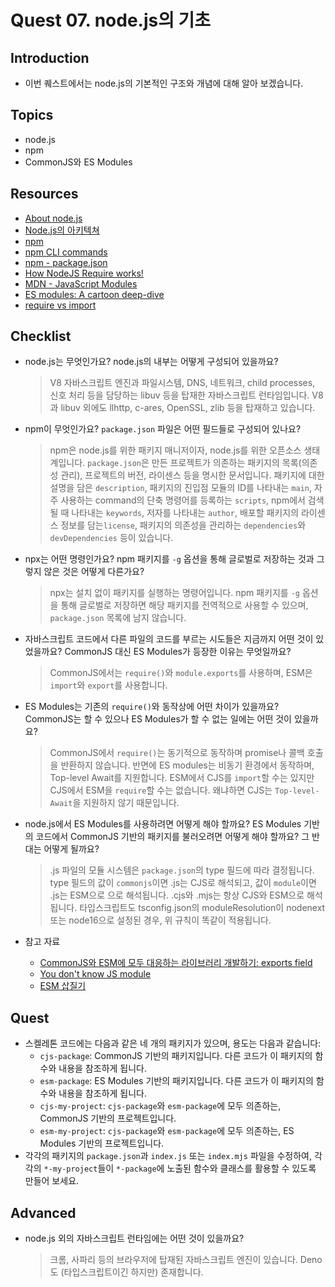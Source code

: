 # Quest 07. node.js의 기초

## Introduction

- 이번 퀘스트에서는 node.js의 기본적인 구조와 개념에 대해 알아 보겠습니다.

## Topics

- node.js
- npm
- CommonJS와 ES Modules

## Resources

- [About node.js](https://nodejs.org/ko/about/)
- [Node.js의 아키텍쳐](https://edu.goorm.io/learn/lecture/557/%ED%95%9C-%EB%88%88%EC%97%90-%EB%81%9D%EB%82%B4%EB%8A%94-node-js/lesson/174356/node-js%EC%9D%98-%EC%95%84%ED%82%A4%ED%85%8D%EC%B3%90)
- [npm](https://docs.npmjs.com/about-npm)
- [npm CLI commands](https://docs.npmjs.com/cli/v7/commands)
- [npm - package.json](https://docs.npmjs.com/cli/v7/configuring-npm/package-json)
- [How NodeJS Require works!](https://www.thirdrocktechkno.com/blog/how-nodejs-require-works)
- [MDN - JavaScript Modules](https://developer.mozilla.org/ko/docs/Web/JavaScript/Guide/Modules)
- [ES modules: A cartoon deep-dive](https://hacks.mozilla.org/2018/03/es-modules-a-cartoon-deep-dive/)
- [require vs import](https://www.geeksforgeeks.org/difference-between-node-js-require-and-es6-import-and-export/)

## Checklist

- node.js는 무엇인가요? node.js의 내부는 어떻게 구성되어 있을까요?
  > V8 자바스크립트 엔진과 파일시스템, DNS, 네트워크, child processes, 신호 처리 등을 담당하는 libuv 등을 탑재한 자바스크립트 런타임입니다. V8과 libuv 외에도 llhttp, c-ares, OpenSSL, zlib 등을 탑재하고 있습니다.
- npm이 무엇인가요? `package.json` 파일은 어떤 필드들로 구성되어 있나요?
  > npm은 node.js를 위한 패키지 매니저이자, node.js를 위한 오픈소스 생태계입니다. `package.json`은 만든 프로젝트가 의존하는 패키지의 목록(의존성 관리), 프로젝트의 버전, 라이센스 등을 명시한 문서입니다. 패키지에 대한 설명을 담은 `description`, 패키지의 진입점 모듈의 ID를 나타내는 `main`, 자주 사용하는 command의 단축 명령어를 등록하는 `scripts`, npm에서 검색될 때 나타내는 `keywords`, 저자를 나타내는 `author`, 배포할 패키지의 라이센스 정보를 담는`license`, 패키지의 의존성을 관리하는 `dependencies`와 `devDependencies` 등이 있습니다.
- npx는 어떤 명령인가요? npm 패키지를 `-g` 옵션을 통해 글로벌로 저장하는 것과 그렇지 않은 것은 어떻게 다른가요?
  > npx는 설치 없이 패키지를 실행하는 명령어입니다. npm 패키지를 `-g` 옵션을 통해 글로벌로 저장하면 해당 패키지를 전역적으로 사용할 수 있으며, `package.json` 목록에 남지 않습니다.
- 자바스크립트 코드에서 다른 파일의 코드를 부르는 시도들은 지금까지 어떤 것이 있었을까요? CommonJS 대신 ES Modules가 등장한 이유는 무엇일까요?
  > CommonJS에서는 `require()`와 `module.exports`를 사용하며, ESM은 `import`와 `export`를 사용합니다.
- ES Modules는 기존의 `require()`와 동작상에 어떤 차이가 있을까요? CommonJS는 할 수 있으나 ES Modules가 할 수 없는 일에는 어떤 것이 있을까요?
  > CommonJS에서 `require()`는 동기적으로 동작하며 promise나 콜백 호출을 반환하지 않습니다. 반면에 ES modules는 비동기 환경에서 동작하며, Top-level Await를 지원합니다. ESM에서 CJS를 `import`할 수는 있지만 CJS에서 ESM을 `require`할 수는 없습니다. 왜냐하면 CJS는 `Top-level-Await`을 지원하지 않기 때문입니다.
- node.js에서 ES Modules를 사용하려면 어떻게 해야 할까요? ES Modules 기반의 코드에서 CommonJS 기반의 패키지를 불러오려면 어떻게 해야 할까요? 그 반대는 어떻게 될까요?

  > .js 파일의 모듈 시스템은 `package.json`의 type 필드에 따라 결정됩니다. type 필드의 값이 `commonjs`이면 .js는 CJS로 해석되고, 값이 `module`이면 .js는 ESM으로 으로 해석됩니다. .cjs와 .mjs는 항상 CJS와 ESM으로 해석됩니다. 타입스크립트도 tsconfig.json의 moduleResolution이 nodenext 또는 node16으로 설정된 경우, 위 규칙이 똑같이 적용됩니다.

- 참고 자료
  - [CommonJS와 ESM에 모두 대응하는 라이브러리 개발하기: exports field](https://toss.tech/article/commonjs-esm-exports-field)
  - [You don't know JS module](https://ui.toast.com/posts/ko_20190418)
  - [ESM 삽질기](https://devblog.kakaostyle.com/ko/2022-04-09-1-esm-problem/)

## Quest

- 스켈레톤 코드에는 다음과 같은 네 개의 패키지가 있으며, 용도는 다음과 같습니다:
  - `cjs-package`: CommonJS 기반의 패키지입니다. 다른 코드가 이 패키지의 함수와 내용을 참조하게 됩니다.
  - `esm-package`: ES Modules 기반의 패키지입니다. 다른 코드가 이 패키지의 함수와 내용을 참조하게 됩니다.
  - `cjs-my-project`: `cjs-package`와 `esm-package`에 모두 의존하는, CommonJS 기반의 프로젝트입니다.
  - `esm-my-project`: `cjs-package`와 `esm-package`에 모두 의존하는, ES Modules 기반의 프로젝트입니다.
- 각각의 패키지의 `package.json`과 `index.js` 또는 `index.mjs` 파일을 수정하여, 각각의 `*-my-project`들이 `*-package`에 노출된 함수와 클래스를 활용할 수 있도록 만들어 보세요.

## Advanced

- node.js 외의 자바스크립트 런타임에는 어떤 것이 있을까요?
  > 크롬, 사파리 등의 브라우저에 탑재된 자바스크립트 엔진이 있습니다. Deno도 (타입스크립트이긴 하지만) 존재합니다.
